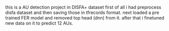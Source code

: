 this is a AU detection project in DISFA+ dataset
first of all i had preprocess disfa dataset and then saving those in tfrecords format.
next loaded a pre trained FER model and removed top head (dnn) from it. after that i finetuned new data on it to predict 12 AUs.    
